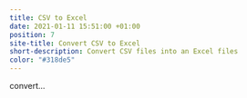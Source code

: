 ```yaml
---
title: CSV to Excel
date: 2021-01-11 15:51:00 +01:00
position: 7
site-title: Convert CSV to Excel
short-description: Convert CSV files into an Excel files
color: "#318de5"
---
```


convert...